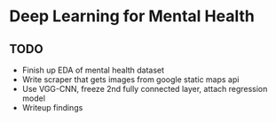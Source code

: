 # Deep Learning for Mental Health

## TODO
- Finish up EDA of mental health dataset
- Write scraper that gets images from google static maps api
- Use VGG-CNN, freeze 2nd fully connected layer, attach regression model
- Writeup findings
